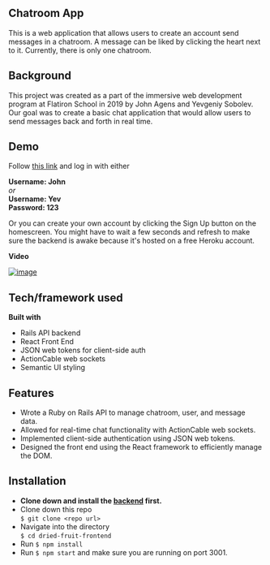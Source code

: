 ## Chatroom App
This is a web application that allows users to create an account send messages in a chatroom. A message can be liked by clicking the heart next to it. Currently, there is only one chatroom.

## Background
This project was created as a part of the immersive web development program at Flatiron School in 2019 by John Agens and Yevgeniy Sobolev. Our goal was to create a basic chat application that would allow users to send messages back and forth in real time.
 
## Demo
Follow [this link](https://mighty-brook-84043.herokuapp.com/)
and log in with either

**Username: John** <br /> *or* <br />
**Username: Yev** <br />
**Password: 123**

Or you can create your own account by clicking the Sign Up button on the homescreen.
You might have to wait a few seconds and refresh to make sure the backend is awake because it's hosted on a free Heroku account.

**Video**

<a href="https://youtu.be/vG-TYezGyTM" target="_blank">![image](https://user-images.githubusercontent.com/19267312/60053428-d3481e80-96a5-11e9-9461-d2ef693ab1b7.png)
</a>

## Tech/framework used

<b>Built with</b>
* Rails API backend
* React Front End
* JSON web tokens for client-side auth
* ActionCable web sockets
* Semantic UI styling 

## Features
* Wrote a Ruby on Rails API to manage chatroom, user, and message data.
* Allowed for real-time chat functionality with ActionCable web sockets.
* Implemented client-side authentication using JSON web tokens.
* Designed the front end using the React framework to efficiently manage the DOM.

## Installation
* **Clone down and install the [backend](https://github.com/J-Agens/dried-fruit-backend#installation) first.**
* Clone down this repo <br /> `$ git clone <repo url>`
* Navigate into the directory <br /> `$ cd dried-fruit-frontend`
* Run `$ npm install`
* Run `$ npm start` and make sure you are running on port 3001.

